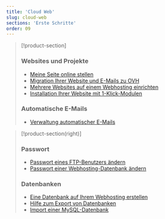 ```yaml
---
title: 'Cloud Web'
slug: cloud-web
sections: 'Erste Schritte'
order: 09
---
```


> [!product-section]
>
> ### Websites und Projekte
>
> - [Meine Seite online stellen](https://docs.ovh.com/de/hosting/webhosting_meine_seite_online_stellen/)
> - [Migration Ihrer Website und E-Mails zu OVH](https://docs.ovh.com/de/hosting/migration-ihrer-website-zu-ovh/)
> - [Mehrere Websites auf einem Webhosting einrichten](https://docs.ovh.com/de/hosting/multisites-mehrere-websites-konfigurieren/)
> - [Installation Ihrer Website mit 1-Klick-Modulen](https://docs.ovh.com/de/hosting/webhosting_installation_von_webhosting-modulen/)
>
> ### Automatische E-Mails
>
> - [Verwaltung automatischer E-Mails](https://docs.ovh.com/de/hosting/webhosting_verwaltung_automatischer_e-mails/)
>

> [!product-section(right)]
>
> ### Passwort
>
> - [Passwort eines FTP-Benutzers ändern](https://docs.ovh.com/de/hosting/ftp-benutzer-passwort-aendern/)
> - [Passwort einer Webhosting-Datenbank ändern](https://docs.ovh.com/de/hosting/datenbank-passwort-aendern/)
>
> ### Datenbanken
>
> - [Eine Datenbank auf Ihrem Webhosting erstellen](https://docs.ovh.com/de/hosting/datenbank-erstellen/)
> - [Hilfe zum Export von Datenbanken](https://docs.ovh.com/de/hosting/webhosting_hilfe_zum_export_von_datenbanken/)
> - [Import einer MySQL-Datenbank](https://docs.ovh.com/de/hosting/webhosting_import_einer_mysql-datenbank/)
>